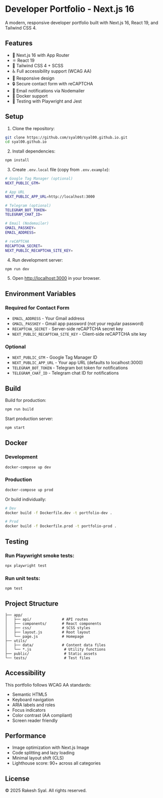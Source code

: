 # Developer Portfolio - Next.js 16

A modern, responsive developer portfolio built with Next.js 16, React 19, and Tailwind CSS 4.

## Features

- 🚀 Next.js 16 with App Router
- ⚛️ React 19
- 🎨 Tailwind CSS 4 + SCSS
- ♿ Full accessibility support (WCAG AA)
- 📱 Responsive design
- 🔒 Secure contact form with reCAPTCHA
- 📧 Email notifications via Nodemailer
- 🐳 Docker support
- 🧪 Testing with Playwright and Jest

## Setup

1. Clone the repository:
```bash
git clone https://github.com/syal00/syal00.github.io.git
cd syal00.github.io
```

2. Install dependencies:
```bash
npm install
```

3. Create `.env.local` file (copy from `.env.example`):
```bash
# Google Tag Manager (optional)
NEXT_PUBLIC_GTM=

# App URL
NEXT_PUBLIC_APP_URL=http://localhost:3000

# Telegram (optional)
TELEGRAM_BOT_TOKEN=
TELEGRAM_CHAT_ID=

# Email (Nodemailer)
GMAIL_PASSKEY=
EMAIL_ADDRESS=

# reCAPTCHA
RECAPTCHA_SECRET=
NEXT_PUBLIC_RECAPTCHA_SITE_KEY=
```

4. Run development server:
```bash
npm run dev
```

5. Open [http://localhost:3000](http://localhost:3000) in your browser.

## Environment Variables

### Required for Contact Form
- `EMAIL_ADDRESS` - Your Gmail address
- `GMAIL_PASSKEY` - Gmail app password (not your regular password)
- `RECAPTCHA_SECRET` - Server-side reCAPTCHA secret key
- `NEXT_PUBLIC_RECAPTCHA_SITE_KEY` - Client-side reCAPTCHA site key

### Optional
- `NEXT_PUBLIC_GTM` - Google Tag Manager ID
- `NEXT_PUBLIC_APP_URL` - Your app URL (defaults to localhost:3000)
- `TELEGRAM_BOT_TOKEN` - Telegram bot token for notifications
- `TELEGRAM_CHAT_ID` - Telegram chat ID for notifications

## Build

Build for production:
```bash
npm run build
```

Start production server:
```bash
npm start
```

## Docker

### Development
```bash
docker-compose up dev
```

### Production
```bash
docker-compose up prod
```

Or build individually:
```bash
# Dev
docker build -f Dockerfile.dev -t portfolio-dev .

# Prod
docker build -f Dockerfile.prod -t portfolio-prod .
```

## Testing

### Run Playwright smoke tests:
```bash
npx playwright test
```

### Run unit tests:
```bash
npm test
```

## Project Structure

```
├── app/
│   ├── api/              # API routes
│   ├── components/       # React components
│   ├── css/              # SCSS styles
│   ├── layout.js         # Root layout
│   └── page.js           # Homepage
├── utils/
│   ├── data/             # Content data files
│   └── *.js               # Utility functions
├── public/                # Static assets
└── tests/                 # Test files
```

## Accessibility

This portfolio follows WCAG AA standards:
- Semantic HTML5
- Keyboard navigation
- ARIA labels and roles
- Focus indicators
- Color contrast (AA compliant)
- Screen reader friendly

## Performance

- Image optimization with Next.js Image
- Code splitting and lazy loading
- Minimal layout shift (CLS)
- Lighthouse score: 90+ across all categories

## License

© 2025 Rakesh Syal. All rights reserved.